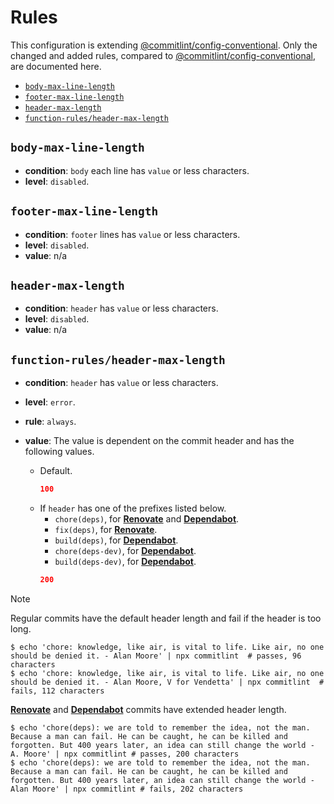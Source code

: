 # Rules <!-- omit in toc -->

This configuration is extending [@commitlint/config-conventional][@commitlint/config-conventional]. Only the changed and added rules, compared to [@commitlint/config-conventional][@commitlint/config-conventional], are documented here.

- [`body-max-line-length`](#body-max-line-length)
- [`footer-max-line-length`](#footer-max-line-length)
- [`header-max-length`](#header-max-length)
- [`function-rules/header-max-length`](#function-rulesheader-max-length)

## `body-max-line-length`

- **condition**: `body` each line has `value` or less characters.
- **level**: `disabled`.

## `footer-max-line-length`

- **condition**: `footer` lines has `value` or less characters.
- **level**: `disabled`.
- **value**: n/a

## `header-max-length`

- **condition**: `header` has `value` or less characters.
- **level**: `disabled`.
- **value**: n/a

## `function-rules/header-max-length`

- **condition**: `header` has `value` or less characters.
- **level**: `error`.
- **rule**: `always`.
- **value**:
  The value is dependent on the commit header and has the following values.

  - Default.
    ```json
    100
    ```
  - If `header` has one of the prefixes listed below.
    - `chore(deps)`, for [**Renovate**][renovate] and [**Dependabot**][dependabot].
    - `fix(deps)`, for [**Renovate**][renovate].
    - `build(deps)`, for [**Dependabot**][dependabot].
    - `chore(deps-dev)`, for [**Dependabot**][dependabot].
    - `build(deps-dev)`, for [**Dependabot**][dependabot].
    ```json
    200
    ```

> [!NOTE]
> Regular commits have the default header length and fail if the header is too long.
>
> ```shell
> $ echo 'chore: knowledge, like air, is vital to life. Like air, no one should be denied it. - Alan Moore' | npx commitlint  # passes, 96 characters
> $ echo 'chore: knowledge, like air, is vital to life. Like air, no one should be denied it. - Alan Moore, V for Vendetta' | npx commitlint  # fails, 112 characters
> ```
>
> [**Renovate**][renovate] and [**Dependabot**][dependabot] commits have extended header length.
>
> ```shell
> $ echo 'chore(deps): we are told to remember the idea, not the man. Because a man can fail. He can be caught, he can be killed and forgotten. But 400 years later, an idea can still change the world - A. Moore' | npx commitlint # passes, 200 characters
> $ echo 'chore(deps): we are told to remember the idea, not the man. Because a man can fail. He can be caught, he can be killed and forgotten. But 400 years later, an idea can still change the world - Alan Moore' | npx commitlint # fails, 202 characters
> ```

<!-- References -->

[@commitlint/config-conventional]: https://github.com/conventional-changelog/commitlint/tree/master/%40commitlint/config-conventional
[renovate]: https://renovatebot.com
[dependabot]: https://dependabot.com
